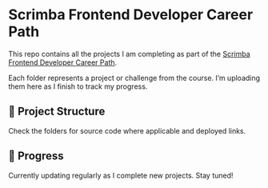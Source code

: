# Scrimba Frontend Developer Career Path

This repo contains all the projects I am completing as part of the [Scrimba Frontend Developer Career Path](https://scrimba.com/learn/frontend).

Each folder represents a project or challenge from the course. I’m uploading them here as I finish to track my progress.

## 📁 Project Structure

Check the folders for source code where applicable and deployed links.

## 📌 Progress

Currently updating regularly as I complete new projects. Stay tuned!
